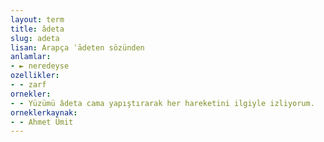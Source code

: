 ```yaml
---
layout: term
title: âdeta
slug: adeta
lisan: Arapça ʿādeten sözünden
anlamlar:
- ► neredeyse
ozellikler:
- - zarf
ornekler:
- - Yüzümü âdeta cama yapıştırarak her hareketini ilgiyle izliyorum.
orneklerkaynak:
- - Ahmet Ümit
---
```

